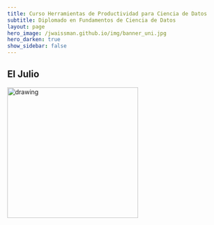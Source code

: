 ```yaml
---
title: Curso Herramientas de Productividad para Ciencia de Datos
subtitle: Diplomado en Fundamentos de Ciencia de Datos
layout: page
hero_image: /jwaissman.github.io/img/banner_uni.jpg 
hero_darken: true
show_sidebar: false
---
```


## El Julio



<img src="/jwaissman.github.io/img/MCDLogo.png" alt="drawing" width="300"/>
